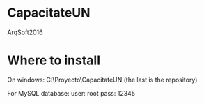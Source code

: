 # CapacitateUN
ArqSoft2016

# Where to install

On windows:
C:\Proyecto\CapacitateUN (the last is the repository)

For MySQL database:
user: root
pass: 12345
